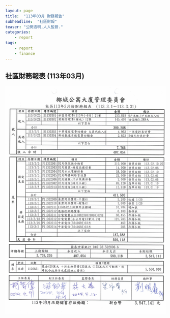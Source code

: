 ```yaml
---
layout: page
title:  "113年03月 財務報告"
subheadline:  "社區財報"
teaser: "公開透明,人人監督."
categories:
    - report
tags:
    - report
    - finance
---
```


## 社區財務報表 (113年03月)

![](https://github.com/coconutcity30050/community27/raw/gh-pages/assets/reports/113-03-%E8%B2%A1%E5%8B%99%E5%A0%B1%E8%A1%A8.jpg)

